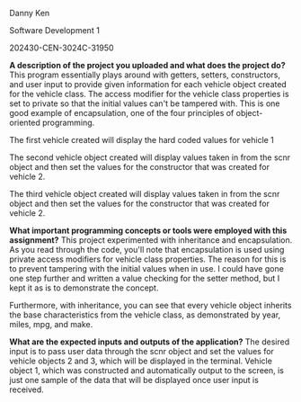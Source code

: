 Danny Ken

Software Development 1

202430-CEN-3024C-31950

**A description of the project you uploaded and what does the project do?**
This program essentially plays around with getters, setters, constructors, and user input to provide given information
for each vehicle object created for the vehicle class. The access modifier for the vehicle class properties is set to private
so that the initial values can't be tampered with. This is one good example of encapsulation, one of the four principles
of object-oriented programming.

The first vehicle created will display the hard coded values for vehicle 1

The second vehicle object created will display values taken in from the scnr object and then set the values for the
constructor that was created for vehicle 2.

The third vehicle object created will display values taken in from the scnr object and then set the values for the
constructor that was created for vehicle 2.

**What important programming concepts or tools were employed with this assignment?**
This project experimented with inheritance and encapsulation. As you read through the code, you'll note that encapsulation is used using private access modifiers for vehicle class properties. The reason for this is to prevent tampering with the initial values when in use. I could have gone one step further and written a value checking for the setter method, but I kept it as is to demonstrate the concept.

Furthermore, with inheritance, you can see that every vehicle object inherits the base characteristics from the vehicle class, as demonstrated by year, miles, mpg, and make. 

**What are the expected inputs and outputs of the application?**
The desired input is to pass user data through the scnr object and set the values for vehicle objects 2 and 3, which will be displayed in the terminal. Vehicle object 1, which was constructed and automatically output to the screen, is just one sample of the data that will be displayed once user input is received. 
